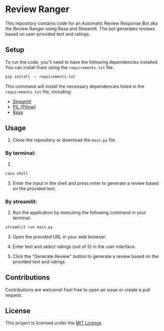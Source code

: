 # Review Ranger

This repository contains code for an Automatic Review Response Bot aka the Review Ranger using Rasa and Streamlit. The bot generates reviews based on user-provided text and ratings.

## Setup

To run the code, you'll need to have the following dependencies installed. You can install them using the `requirements.txt` file:

```bash
pip install -r requirements.txt
```

This command will install the necessary dependencies listed in the `requirements.txt` file, including:

- [Streamlit](https://www.streamlit.io/)
- [PIL (Pillow)](https://pillow.readthedocs.io/en/stable/)
- [Rasa](https://rasa.com/)

## Usage

1. Clone the repository or download the `main.py` file.

### By terminal:

2.
```bash
rasa shell
```

3. Enter the input in the shell and press enter to generate a review based on the provided text.

### By streamlit:
2. Run the application by executing the following command in your terminal:

```bash
streamlit run main.py
```

3. Open the provided URL in your web browser.

4. Enter text and select ratings (out of 5) in the user interface.

5. Click the "Generate Review" button to generate a review based on the provided text and ratings.


## Contributions

Contributions are welcome! Feel free to open an issue or create a pull request.

## License

This project is licensed under the [MIT License](LICENSE).
